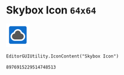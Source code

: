 # Skybox Icon `64x64`
<img src="/img/Skybox%20Icon.png" width=64 height=64>

``` CSharp
EditorGUIUtility.IconContent("Skybox Icon")
```
```
8976915229514748513
```

